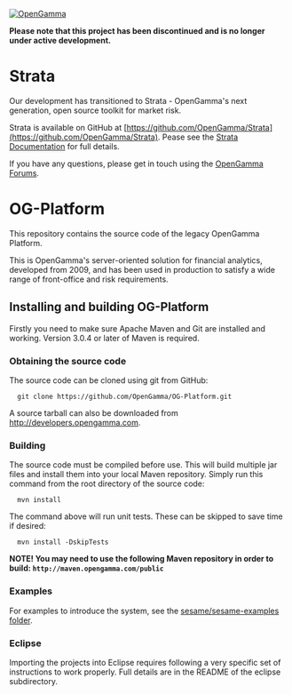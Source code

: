 [![OpenGamma](http://developers.opengamma.com/res/display/default/chrome/masthead_logo.png "OpenGamma")](http://www.opengamma.com)

**Please note that this project has been discontinued and is no longer under active development.**


# Strata

Our development has transitioned to Strata - OpenGamma's next generation, open source toolkit for market risk.

Strata is available on GitHub at [https://github.com/OpenGamma/Strata](https://github.com/OpenGamma/Strata). Pease see the [Strata Documentation](http://opengamma.github.io/StrataDocs) for full details. 

If you have any questions, please get in touch using the [OpenGamma Forums](http://forums.opengamma.com).


# OG-Platform

This repository contains the source code of the legacy OpenGamma Platform.

This is OpenGamma's server-oriented solution for financial analytics,
developed from 2009, and has been used in production to satisfy a wide range of
front-office and risk requirements.


## Installing and building OG-Platform

Firstly you need to make sure Apache Maven and Git are installed and working.
Version 3.0.4 or later of Maven is required.

### Obtaining the source code

The source code can be cloned using git from GitHub:
```
  git clone https://github.com/OpenGamma/OG-Platform.git
```

A source tarball can also be downloaded from http://developers.opengamma.com.

### Building

The source code must be compiled before use. This will build multiple jar
files and install them into your local Maven repository.
Simply run this command from the root directory of the source code:
```
  mvn install
```
The command above will run unit tests.
These can be skipped to save time if desired:
```
  mvn install -DskipTests
```

**NOTE! You may need to use the following Maven repository in order to build: `http://maven.opengamma.com/public`**

### Examples


For examples to introduce the system, see the [sesame/sesame-examples folder](tree/master/sesame/sesame-examples).


### Eclipse

Importing the projects into Eclipse requires following a very specific set of
instructions to work properly.
Full details are in the README of the eclipse subdirectory.

